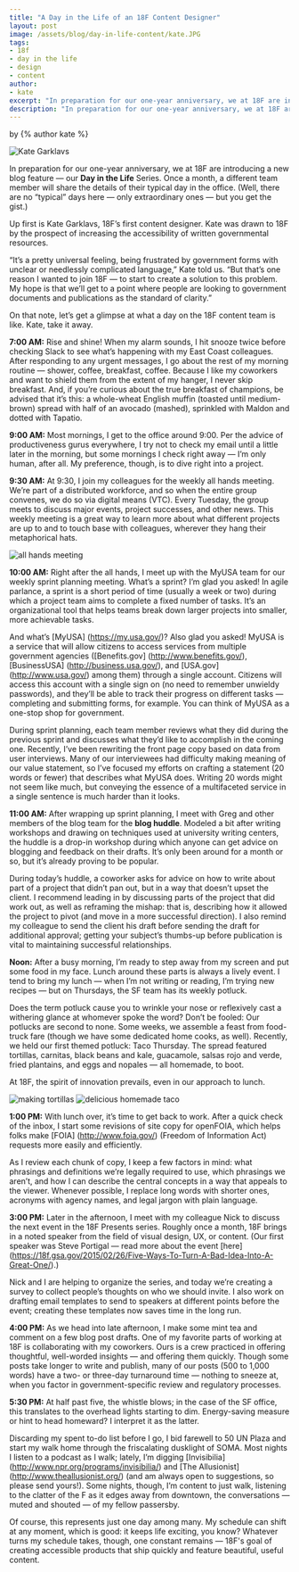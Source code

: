 ```yaml
---
title: "A Day in the Life of an 18F Content Designer"
layout: post
image: /assets/blog/day-in-life-content/kate.JPG
tags:
- 18f
- day in the life
- design
- content
author:
- kate
excerpt: "In preparation for our one-year anniversary, we at 18F are introducing a new blog feature — our Day in the Life Series. Once a month, a different team member will share the details of their typical day in the office. Up first is Kate Garklavs, Content Designer."
description: "In preparation for our one-year anniversary, we at 18F are introducing a new blog feature — our Day in the Life Series. Once a month, a different team member will share the details of their typical day in the office. Up first is Kate Garklavs, Content Designer."
---
```


<p class="authors">
  by {% author kate %}
</p>

<img alt="Kate Garklavs" src="/assets/blog/day-in-life-content/kate.JPG" class="align-left" />

In preparation for our one-year anniversary, we at 18F are introducing a new blog feature — our **Day in the Life** Series. Once a month, a different team member will share the details of their typical day in the office. (Well, there are no “typical” days here — only extraordinary ones — but you get the gist.) 

Up first is Kate Garklavs, 18F’s first content designer. Kate was drawn to 18F by the prospect of increasing the accessibility of written governmental resources. 

“It’s a pretty universal feeling, being frustrated by government forms with unclear or needlessly complicated language,” Kate told us. “But that’s one reason I wanted to join 18F — to start to create a solution to this problem. My hope is that we’ll get to a point where people are looking to government documents and publications as the standard of clarity.”

On that note, let’s get a glimpse at what a day on the 18F content team is like. Kate, take it away. 

**7:00 AM:** Rise and shine! When my alarm sounds, I hit snooze twice before checking Slack to see what’s happening with my East Coast colleagues. After responding to any urgent messages, I go about the rest of my morning routine — shower, coffee, breakfast, coffee. Because I like my coworkers and want to shield them from the extent of my hanger, I never skip breakfast. And, if you’re curious about the true breakfast of champions, be advised that it’s this: a whole-wheat English muffin (toasted until medium-brown) spread with half of an avocado (mashed), sprinkled with Maldon and dotted with Tapatio. 

**9:00 AM:** Most mornings, I get to the office around 9:00. Per the advice of productiveness gurus everywhere, I try not to check my email until a little later in the morning, but some mornings I check right away — I’m only human, after all. My preference, though, is to dive right into a project.

**9:30 AM:** At 9:30, I join my colleagues for the weekly all hands meeting. We’re part of a distributed workforce, and so when the entire group convenes, we do so via digital means (VTC). Every Tuesday, the group meets to discuss major events, project successes, and other news. This weekly meeting is a great way to learn more about what different projects are up to and to touch base with colleagues, wherever they hang their metaphorical hats.

<img alt="all hands meeting" src="/assets/blog/day-in-life-content/allhands.JPG" class="align-center" />

**10:00 AM:** Right after the all hands, I meet up with the MyUSA team for our weekly sprint planning meeting. What’s a sprint? I’m glad you asked! In agile parlance, a sprint is a short period of time (usually a week or two) during which a project team aims to complete a fixed number of tasks. It’s an organizational tool that helps teams break down larger projects into smaller, more achievable tasks.

And what’s [MyUSA] (https://my.usa.gov/)? Also glad you asked! MyUSA is a service that will allow citizens to access services from multiple government agencies ([Benefits.gov] (http://www.benefits.gov/), [BusinessUSA] (http://business.usa.gov/), and [USA.gov] (http://www.usa.gov/) among them) through a single account. Citizens will access this account with a single sign on (no need to remember unwieldy passwords), and they’ll be able to track their progress on different tasks — completing and submitting forms, for example. You can think of MyUSA as a one-stop shop for government.

During sprint planning, each team member reviews what they did during the previous sprint and discusses what they’d like to accomplish in the coming one. Recently, I’ve been rewriting the front page copy based on data from user interviews. Many of our interviewees had difficulty making meaning of our value statement, so I’ve focused my efforts on crafting a statement (20 words or fewer) that describes what MyUSA does. Writing 20 words might not seem like much, but conveying the essence of a multifaceted service in a single sentence is much harder than it looks. 

**11:00 AM:** After wrapping up sprint planning, I meet with Greg and other members of the blog team for the **blog huddle**. Modeled a bit after writing workshops and drawing on techniques used at university writing centers, the huddle is a drop-in workshop during which anyone can get advice on blogging and feedback on their drafts. It’s only been around for a month or so, but it’s already proving to be popular.

During today’s huddle, a coworker asks for advice on how to write about part of a project that didn’t pan out, but in a way that doesn’t upset the client. I recommend leading in by discussing parts of the project that did work out, as well as reframing the mishap: that is, describing how it allowed the project to pivot (and move in a more successful direction). I also remind my colleague to send the client his draft before sending the draft for additional approval; getting your subject’s thumbs-up before publication is vital to maintaining successful relationships. 

**Noon:** After a busy morning, I’m ready to step away from my screen and put some food in my face. Lunch around these parts is always a lively event. I tend to bring my lunch — when I’m not writing or reading, I’m trying new recipes — but on Thursdays, the SF team has its weekly potluck.

Does the term potluck cause you to wrinkle your nose or reflexively cast a withering glance at whomever spoke the word? Don’t be fooled: Our potlucks are second to none. Some weeks, we assemble a feast from food-truck fare (though we have some dedicated home cooks, as well). Recently, we held our first themed potluck: Taco Thursday. The spread featured tortillas, carnitas, black beans and kale, guacamole, salsas rojo and verde, fried plantains, and eggs and nopales — all homemade, to boot. 

At 18F, the spirit of innovation prevails, even in our approach to lunch. 

<div class="align-center" ><img alt="making tortillas" src="/assets/blog/day-in-life-content/tacos1.JPG" class="align-left" />
<img alt="delicious homemade taco" src="/assets/blog/day-in-life-content/tacos2.JPG" class="align-right" /></div>

**1:00 PM:** With lunch over, it’s time to get back to work. After a quick check of the inbox, I start some revisions of site copy for openFOIA, which helps folks make [FOIA] (http://www.foia.gov/) (Freedom of Information Act) requests more easily and efficiently. 

As I review each chunk of copy, I keep a few factors in mind: what phrasings and definitions we’re legally required to use, which phrasings we aren’t, and how I can describe the central concepts in a way that appeals to the viewer. Whenever possible, I replace long words with shorter ones, acronyms with agency names, and legal jargon with plain language. 

**3:00 PM:** Later in the afternoon, I meet with my colleague Nick to discuss the next event in the 18F Presents series. Roughly once a month, 18F brings in a noted speaker from the field of visual design, UX, or content. (Our first speaker was Steve Portigal — read more about the event [here] (https://18f.gsa.gov/2015/02/26/Five-Ways-To-Turn-A-Bad-Idea-Into-A-Great-One/).)

Nick and I are helping to organize the series, and today we’re creating a survey to collect people’s thoughts on who we should invite. I also work on drafting email templates to send to speakers at different points before the event; creating these templates now saves time in the long run. 

**4:00 PM:** As we head into late afternoon, I make some mint tea and comment on a few blog post drafts. One of my favorite parts of working at 18F is collaborating with my coworkers. Ours is a crew practiced in offering thoughtful, well-worded insights — and offering them quickly. Though some posts take longer to write and publish, many of our posts (500 to 1,000 words) have a two- or three-day turnaround time — nothing to sneeze at, when you factor in government-specific review and regulatory processes.

**5:30 PM:** At half past five, the whistle blows; in the case of the SF office, this translates to the overhead lights starting to dim. Energy-saving measure or hint to head homeward? I interpret it as the latter. 

Discarding my spent to-do list before I go, I bid farewell to 50 UN Plaza and start my walk home through the friscalating dusklight of SOMA. Most nights I listen to a podcast as I walk; lately, I’m digging [Invisibilia] (http://www.npr.org/programs/invisibilia/) and [The Allusionist] (http://www.theallusionist.org/) (and am always open to suggestions, so please send yours!). Some nights, though, I’m content to just walk, listening to the clatter of the F as it edges away from downtown, the conversations — muted and shouted — of my fellow passersby.

Of course, this represents just one day among many. My schedule can shift at any moment, which is good: it keeps life exciting, you know? Whatever turns my schedule takes, though, one constant remains — 18F's goal of creating accessible products that ship quickly and feature beautiful, useful content.